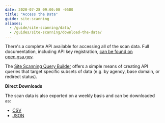 ```yaml
---
date: 2020-07-28 09:00:00 -0500
title: "Access the Data"
guide: site-scanning
aliases:
  - /guide/site-scanning/data/
  - /guides/site-scanning/download-the-data/
---
```


There's a complete API available for accessing all of the scan data.  Full documentation, including API key registration, [can be found on open.gsa.gov](https://open.gsa.gov/api/site-scanning-api/).  

The [Site Scanning Query Builder](https://site-scanning.api.data.gov/) offers a simple means of creating API queries that target specific subsets of data (e.g. by agency, base domain, or redirect status).  

**Direct Downloads**

The scan data is also exported on a weekly basis and can be downloaded as:  

* [CSV](https://api.gsa.gov/technology/site-scanning/data/weekly-snapshot.csv)
* [JSON](https://api.gsa.gov/technology/site-scanning/data/weekly-snapshot.json)
  
   

